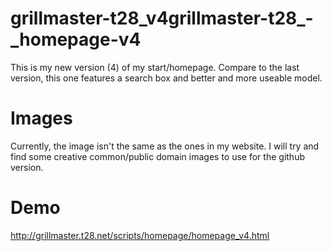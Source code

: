 # grillmaster-t28_v4grillmaster-t28_-_homepage-v4
This is my new version (4) of my start/homepage. Compare to the last version, this one features a search box and better and more useable model.

# Images
Currently, the image isn't the same as the ones in my website. I will try and find some creative common/public domain images to use for the github version.

# Demo
http://grillmaster.t28.net/scripts/homepage/homepage_v4.html
